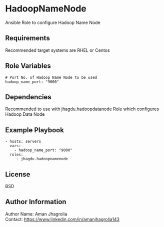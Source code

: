 HadoopNameNode
==============

Ansible Role to configure Hadoop Name Node

Requirements
------------

Recommended target systems are RHEL or Centos

Role Variables
--------------

    # Port No. of Hadoop Name Node to be used
    hadoop_name_port: "9000"

Dependencies
------------

Recommended to use with jhagdu.hadoopdatanode Role which configures Hadoop Data Node

Example Playbook
----------------

    - hosts: servers
      vars:
        - hadoop_name_port: "9000"
      roles:
         - jhagdu.hadoopnamenode

License
-------

BSD

Author Information
------------------

Author Name: Aman Jhagrolia  
Contact: https://www.linkedin.com/in/amanjhagrolia143  

